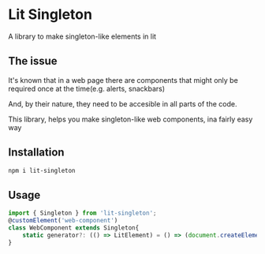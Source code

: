 # Lit Singleton

A library to make singleton-like elements in lit

## The issue

It's known that in a web page there are components that might only be required once at the time(e.g. alerts, snackbars)

And, by their nature, they need to be accesible in all parts of the code. 

This library, helps you make singleton-like web components, ina fairly easy way

## Installation

```bash
npm i lit-singleton
```

## Usage

```ts
import { Singleton } from 'lit-singleton';
@customElement('web-component')
class WebComponent extends Singleton{
    static generator?: (() => LitElement) = () => (document.createElement('web-component') as LitElement);
}
```